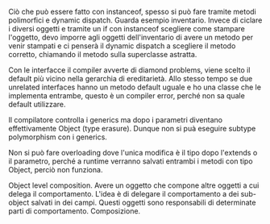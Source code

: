 Ciò che può essere fatto con instanceof, spesso si può fare tramite metodi polimorfici e dynamic dispatch.
Guarda esempio inventario.
Invece di ciclare i diversi oggetti e tramite un if con instanceof scegliere come stampare l'oggetto, devo imporre agli oggetti dell'inventario di avere un metodo per venir stampati e ci penserà il dynamic dispatch a scegliere il metodo corretto, chiamando il metodo sulla superclasse astratta.

Con le interfacce il compiler avverte di diamond problems, viene scelto il default più vicino nella gerarchia di ereditarietà.
Allo stesso tempo se due unrelated interfaces hanno un metodo default uguale e ho una classe che le implementa entrambe, questo è un compiler error, perché non sa quale default utilizzare.

Il compilatore controlla i generics ma dopo i parametri diventano effettivamente Object (type erasure). Dunque non si puà eseguire subtype polymorphism con i generics.

Non si può fare overloading dove l'unica modifica è il tipo dopo l'extends o il parametro, perché a runtime verranno salvati entrambi i metodi con tipo Object, perciò non funziona.

Object level composition.
Avere un oggetto che compone altre oggetti a cui delega il comportamento.
L'idea è di delegare il comportamento a dei sub-object salvati in dei campi. Questi oggetti sono responsabili di determinate parti di comportamento.
Composizione.
